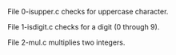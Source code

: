 File 0-isupper.c checks for uppercase character.

File 1-isdigit.c checks for a digit (0 through 9).

File 2-mul.c multiplies two integers.
